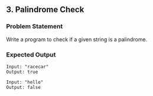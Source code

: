 ## 3. Palindrome Check

### Problem Statement
Write a program to check if a given string is a palindrome.

### Expected Output
```text
Input: "racecar"
Output: true

Input: "hello"
Output: false
```